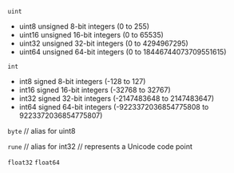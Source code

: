 `uint`
* uint8   unsigned  8-bit integers (0 to 255)
* uint16  unsigned 16-bit integers (0 to 65535)
* uint32  unsigned 32-bit integers (0 to 4294967295)
* uint64  unsigned 64-bit integers (0 to 18446744073709551615)

`int`
* int8    signed  8-bit integers (-128 to 127)
* int16   signed 16-bit integers (-32768 to 32767)
* int32   signed 32-bit integers (-2147483648 to 2147483647)
* int64   signed 64-bit integers (-9223372036854775808 to 9223372036854775807)

`byte` // alias for uint8

`rune` // alias for int32
       // represents a Unicode code point

`float32` `float64`
